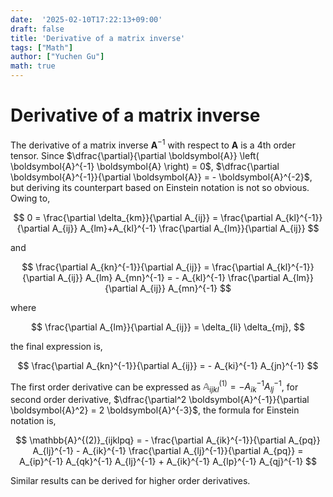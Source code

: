 ```yaml
---
date:  '2025-02-10T17:22:13+09:00'
draft: false
title: 'Derivative of a matrix inverse'
tags: ["Math"]
author: ["Yuchen Gu"]
math: true
---
```


# Derivative of a matrix inverse

The derivative of a matrix inverse $\boldsymbol{A}^{-1}$ with respect to $\boldsymbol{A}$ is a 4th order tensor. Since $\dfrac{\partial}{\partial \boldsymbol{A}} \left( \boldsymbol{A}^{-1} \boldsymbol{A} \right) = 0$, $\dfrac{\partial \boldsymbol{A}^{-1}}{\partial \boldsymbol{A}} = - \boldsymbol{A}^{-2}$, but deriving its counterpart based on Einstein notation is not so obvious. Owing to,

$$
0 = \frac{\partial \delta_{km}}{\partial A_{ij}} = \frac{\partial A_{kl}^{-1}}{\partial A_{ij}} A_{lm}+A_{kl}^{-1} \frac{\partial A_{lm}}{\partial A_{ij}}
$$

and

$$
\frac{\partial A_{kn}^{-1}}{\partial A_{ij}} = \frac{\partial A_{kl}^{-1}}{\partial A_{ij}} A_{lm} A_{mn}^{-1} = - A_{kl}^{-1} \frac{\partial A_{lm}}{\partial A_{ij}} A_{mn}^{-1}
$$

where

$$
\frac{\partial A_{lm}}{\partial A_{ij}} = \delta_{li} \delta_{mj},
$$

the final expression is,

$$
\frac{\partial A_{kn}^{-1}}{\partial A_{ij}} = - A_{ki}^{-1} A_{jn}^{-1}
$$

The first order derivative can be expressed as $\mathbb{A}^{(1)}_{ijkl} = - A_{ik}^{-1} A_{lj}^{-1}$, for second order derivative, $\dfrac{\partial^2 \boldsymbol{A}^{-1}}{\partial \boldsymbol{A}^2} = 2 \boldsymbol{A}^{-3}$, the formula for Einstein notation is,

$$
\mathbb{A}^{(2)}_{ijklpq} = - \frac{\partial A_{ik}^{-1}}{\partial A_{pq}} A_{lj}^{-1} - A_{ik}^{-1} \frac{\partial A_{lj}^{-1}}{\partial A_{pq}} = A_{ip}^{-1} A_{qk}^{-1} A_{lj}^{-1} + A_{ik}^{-1} A_{lp}^{-1} A_{qj}^{-1}
$$

Similar results can be derived for higher order derivatives.